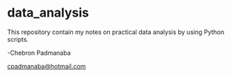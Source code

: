 # data_analysis
This repository contain my notes on practical data analysis by using Python scripts.


-Chebron Padmanaba

cpadmanaba@hotmail.com
